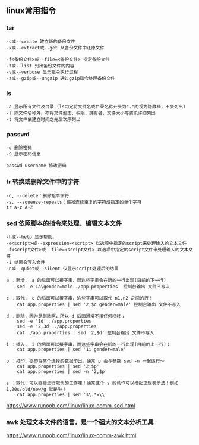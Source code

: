 ## linux常用指令

### tar

	-c或--create 建立新的备份文件
	-x或--extract或--get 从备份文件中还原文件

	-f<备份文件>或--file=<备份文件> 指定备份文件
	-t或--list 列出备份文件的内容
	-v或--verbose 显示指令执行过程
	-z或--gzip或--ungzip 通过gzip指令处理备份文件

### ls

	-a 显示所有文件及目录 (ls内定将文件名或目录名称开头为"."的视为隐藏档，不会列出)
	-l 除文件名称外，亦将文件型态、权限、拥有者、文件大小等资讯详细列出
	-t 将文件依建立时间之先后次序列出

### passwd

	-d 删除密码
	-S 显示密码信息

	passwd username 修改密码

### tr  转换或删除文件中的字符
	-d, --delete：删除指令字符
	-s, --squeeze-repeats：缩减连续重复的字符成指定的单个字符
	tr a-z A-Z

### sed 依照脚本的指令来处理、编辑文本文件
	-h或--help 显示帮助。
	-e<script>或--expression=<script> 以选项中指定的script来处理输入的文本文件
	-f<script文件>或--file=<script文件> 以选项中指定的script文件来处理输入的文本文件
	-i 结果会写入文件
	-n或--quiet或--silent 仅显示script处理后的结果
	
	a ：新增， a 的后面可以接字串，而这些字串会在新的一行出现(目前的下一行)
		sed -e 1a\gender=male ./app.properties  控制台输出 文件不写入

    c ：取代， c 的后面可以接字串，这些字串可以取代 n1,n2 之间的行！
		cat app.properties | sed '2,$c gender=male' 控制台输出 文件不写入

    d ：删除，因为是删除啊，所以 d 后面通常不接任何咚咚；
		sed -e '1d' ./app.properties
		sed -e '2,3d' ./app.properties
		cat ./app.properties | sed '2,$d' 控制台输出 文件不写入

    i ：插入， i 的后面可以接字串，而这些字串会在新的一行出现(目前的上一行)；
		cat app.properties | sed '1i gender=male'

    p ：打印，亦即将某个选择的数据印出。通常 p 会与参数 sed -n 一起运行～
		cat app.properties | sed '2,$p'
		cat app.properties | sed -n '2,$p'
		
    s ：取代，可以直接进行取代的工作哩！通常这个 s 的动作可以搭配正规表示法！例如 1,20s/old/new/g 就是啦！ 
		cat app.properties | sed 's\.*=\\'
		

https://www.runoob.com/linux/linux-comm-sed.html


### awk  处理文本文件的语言，是一个强大的文本分析工具

https://www.runoob.com/linux/linux-comm-awk.html


	
	